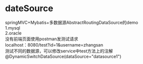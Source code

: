 # dateSource

springMVC+Mybatis+多数据源AbstractRoutingDataSource的demo</br>
    1.mysql</br>
    2.oracle</br>
没有前端页面使用postman发测试请求</br>
localhost：8080/test?id=1&username=zhangsan</br>
测试不同的数据源，可以修改service中test方法上的注解@DynamicSwitchDataSource(dataSource="datasource1")</br>
